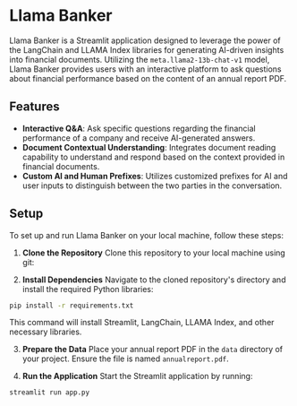 # Llama Banker

Llama Banker is a Streamlit application designed to leverage the power of the LangChain and LLAMA Index libraries for generating AI-driven insights into financial documents. Utilizing the `meta.llama2-13b-chat-v1` model, Llama Banker provides users with an interactive platform to ask questions about financial performance based on the content of an annual report PDF.

## Features

- **Interactive Q&A**: Ask specific questions regarding the financial performance of a company and receive AI-generated answers.
- **Document Contextual Understanding**: Integrates document reading capability to understand and respond based on the context provided in financial documents.
- **Custom AI and Human Prefixes**: Utilizes customized prefixes for AI and user inputs to distinguish between the two parties in the conversation.

## Setup

To set up and run Llama Banker on your local machine, follow these steps:

1. **Clone the Repository**
   Clone this repository to your local machine using git:



2. **Install Dependencies**
Navigate to the cloned repository's directory and install the required Python libraries:

```bash
pip install -r requirements.txt
```


This command will install Streamlit, LangChain, LLAMA Index, and other necessary libraries.

3. **Prepare the Data**
Place your annual report PDF in the `data` directory of your project. Ensure the file is named `annualreport.pdf`.

4. **Run the Application**
Start the Streamlit application by running:

```bash
streamlit run app.py

```

